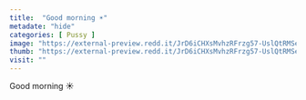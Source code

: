 ```yaml
---
title:  "Good morning ☀️"
metadate: "hide"
categories: [ Pussy ]
image: "https://external-preview.redd.it/JrD6iCHXsMvhzRFrzg57-UslQtRMSeQkexUN6GIxHok.jpg?auto=webp&s=64429ce70002d1a5adc63e827d9266d280001bee"
thumb: "https://external-preview.redd.it/JrD6iCHXsMvhzRFrzg57-UslQtRMSeQkexUN6GIxHok.jpg?width=640&crop=smart&auto=webp&s=ec50c27ca87c8202f40d23e0967b3d7c9784d133"
visit: ""
---
```

Good morning ☀️
